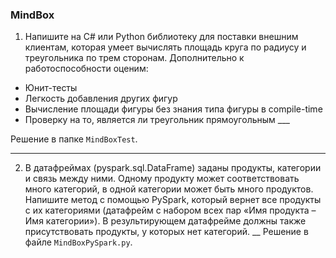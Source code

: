 ### MindBox
1. Напишите на C# или Python библиотеку для поставки внешним клиентам, которая умеет вычислять площадь круга по радиусу и треугольника по трем сторонам. Дополнительно к работоспособности оценим:
  - Юнит-тесты
  - Легкость добавления других фигур
  - Вычисление площади фигуры без знания типа фигуры в compile-time
  - Проверку на то, является ли треугольник прямоугольным ___



Решение в папке ```MindBoxTest```.

---
2. В датафреймах (pyspark.sql.DataFrame) заданы продукты, категории и связь между ними. Одному продукту может соответствовать много категорий, в одной категории может быть много продуктов. Напишите метод с помощью PySpark, который вернет все продукты с их категориями (датафрейм с набором всех пар «Имя продукта – Имя категории»). В результирующем датафрейме должны также присутствовать продукты, у которых нет категорий. __
Решение в файле ```MindBoxPySpark.py```.
